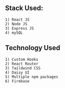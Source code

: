 ## Stack Used:
    1) React JS
    2) Node JS
    3) Express JS
    4) mySQL

## Technology Used
    1) Custom Hooks
    2) React Router
    3) Taildwind CSS
    4) Daisy UI
    5) Multiple npm packages
    6) Firebase
    
